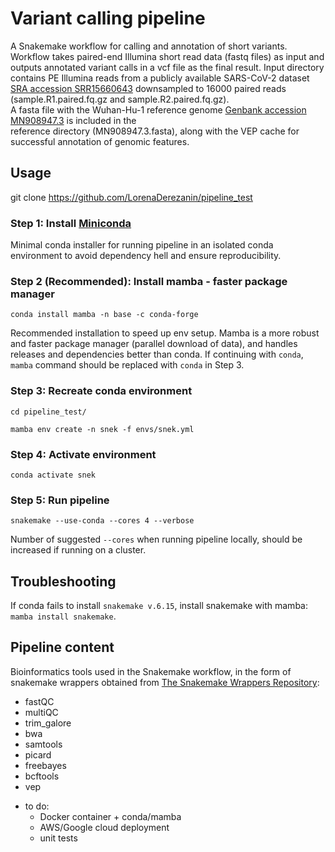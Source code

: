 
# Variant calling pipeline 

A Snakemake workflow for calling and annotation of short variants.<br/> 
Workflow takes paired-end Illumina short read data (fastq files) as input and outputs annotated variant calls in a vcf file as the final result.
Input directory contains PE Illumina reads from a publicly available SARS-CoV-2 dataset [SRA accession SRR15660643](https://www.ncbi.nlm.nih.gov/sra/?term=SRR15660643) downsampled to 16000 paired reads (sample.R1.paired.fq.gz and sample.R2.paired.fq.gz).<br/> 
A fasta file with the Wuhan-Hu-1 reference genome [Genbank accession MN908947.3](https://www.ncbi.nlm.nih.gov/nuccore/MN908947.3) is included in the<br/>
reference directory (MN908947.3.fasta), along with the VEP cache for successful annotation of genomic features.

## Usage

git clone https://github.com/LorenaDerezanin/pipeline_test

### Step 1: Install [Miniconda](https://docs.conda.io/en/latest/miniconda.html)

Minimal conda installer for running pipeline in an isolated conda environment to avoid dependency hell and ensure reproducibility.

### Step 2 (Recommended): Install mamba - faster package manager 

`conda install mamba -n base -c conda-forge`

Recommended installation to speed up env setup. Mamba is a more robust and faster package manager (parallel download of data), and handles releases and dependencies better than conda. If continuing with `conda`, `mamba` command should be replaced with `conda` in Step 3.

### Step 3: Recreate conda environment

`cd pipeline_test/`<br/>

`mamba env create -n snek -f envs/snek.yml`

### Step 4: Activate environment

`conda activate snek`


### Step 5: Run pipeline

`snakemake --use-conda --cores 4 --verbose`<br/>

Number of suggested `--cores` when running pipeline locally, should be increased if running on a cluster. 


## Troubleshooting

If conda fails to install `snakemake v.6.15`, install snakemake with mamba: `mamba install snakemake`.


## Pipeline content

Bioinformatics tools used in the Snakemake workflow, in the form of snakemake wrappers obtained from [The Snakemake Wrappers Repository](https://snakemake-wrappers.readthedocs.io/en/stable/):

* fastQC
* multiQC
* trim_galore
* bwa 
* samtools
* picard
* freebayes
* bcftools
* vep


- to do:
	* Docker container + conda/mamba
	* AWS/Google cloud deployment
	* unit tests
